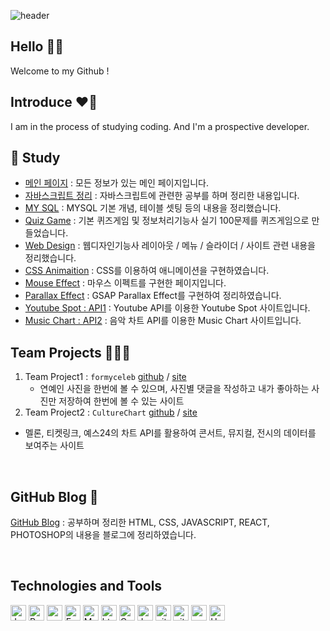 ![header](https://github.com/Hyeji1364/Hyeji1364/assets/161557112/a12b0fd6-5817-482b-b54d-f2f55a22b7ec)

## Hello 👋🏼
Welcome to my Github !

## Introduce ❤💓
I am in the process of studying coding. And I'm a prospective developer.

## 📒 Study
- [메인 페이지](https://hyeji1364.github.io/class2024/) : 모든 정보가 있는 메인 페이지입니다.
- [자바스크립트 정리](https://hyeji1364.github.io/class2024/javascript/index.html) : 자바스크립트에 관련한 공부를 하며 정리한 내용입니다.
- [MY SQL](https://hyeji1364.github.io/class2024/mysql/index.html) : MYSQL 기본 개념, 테이블 셋팅 등의 내용을 정리했습니다.
- [Quiz Game](https://hyeji1364.github.io/class2024/quiz/index.html) : 기본 퀴즈게임 및 정보처리기능사 실기 100문제를 퀴즈게임으로 만들었습니다.
- [Web Design](https://hyeji1364.github.io/class2024/webd/index.html) : 웹디자인기능사 레이아웃 / 메뉴 / 슬라이더 / 사이트 관련 내용을 정리했습니다.
- [CSS Animaition](https://hyeji1364.github.io/class2024/css/index.html) : CSS를 이용하여 애니메이션을 구현하였습니다.
- [Mouse Effect](https://hyeji1364.github.io/class2024/effect/mouse01.html) : 마우스 이펙트를 구현한 페이지입니다.
- [Parallax Effect](https://hyeji1364.github.io/class2024/effect/parallax01.html) : GSAP Parallax Effect를 구현하여 정리하였습니다.
- [Youtube Spot : API1](https://github.com/Hyeji1364/youtube-spot) : Youtube API를 이용한 Youtube Spot 사이트입니다.
- [Music Chart : API2](https://github.com/Hyeji1364/youtube-music) : 음악 차트 API를 이용한 Music Chart 사이트입니다.

## Team Projects 👨‍👧‍👧

1. Team Project1 : `formyceleb` [github](https://github.com/Hyeji1364/FORMYCELEB_PROJECT) / [site](http://akdma2577.dothome.co.kr/)
   - 연예인 사진을 한번에 볼 수 있으며, 사진별 댓글을 작성하고 내가 좋아하는 사진만 저장하여 한번에 볼 수 있는 사이트
2. Team Project2 : `CultureChart` [github](https://github.com/Hyeji1364/culturechart-api) / [site](https://culturechart-api.vercel.app)
  - 멜론, 티켓링크, 예스24의 차트 API를 활용하여 콘서트, 뮤지컬, 전시의 데이터를 보여주는 사이트
<br>

## GitHub Blog 🎵
[GitHub Blog](https://hyeji1364.github.io/) : 공부하며 정리한 HTML, CSS, JAVASCRIPT, REACT, PHOTOSHOP의 내용을 블로그에 정리하였습니다.

<br>

## Technologies and Tools


<img alt="Javascript" src="https://img.shields.io/badge/JavaScript-323330?style=for-the-badge&logo=javascript&logoColor=F7DF1E"  height="25px"/>
<img alt="React" src="https://img.shields.io/badge/React-20232A?style=for-the-badge&logo=react&logoColor=61DAFB" height="25px"/>
<img alt="redux" src="https://img.shields.io/badge/-Redux-764ABC?style=flat-square&logo=redux&logoColor=white" height="25px"/>
 <img alt="Express" src="https://img.shields.io/badge/express.js-%23404d59.svg?style=for-the-badge&logo=express&logoColor=%2361DAFB" height="25px"/>
<img alt="Markdown" src="https://img.shields.io/badge/Markdown-000000?style=for-the-badge&logo=markdown&logoColor=white"  height="25px"/>
<img alt="html5" src="https://img.shields.io/badge/HTML5-E34F26?style=for-the-badge&logo=html5&logoColor=white" height="25px"/>
<img alt="Css3" src="https://img.shields.io/badge/CSS3-1572B6?style=for-the-badge&logo=css3&logoColor=white" height="25px"/>
<img alt="Jquery" src="https://img.shields.io/badge/jquery-%230769AD.svg?style=for-the-badge&logo=jquery&logoColor=white" height="25px"/>
<img alt="git" src="https://img.shields.io/badge/-Git-F05032?style=flat-square&logo=git&logoColor=white" height="25px"/>
 <img alt="github actions" src="https://img.shields.io/badge/-Github_Actions-2088FF?style=flat-square&logo=github-actions&logoColor=white" height="25px"/>
 <img alt="postman" src="https://img.shields.io/badge/-Postman-00C7B7?style=flat-square&logo=postman&logoColor=white" height="25px"/>
 <img alt="Heroku" src="https://img.shields.io/badge/-Heroku-430098?style=flat-square&logo=heroku&logoColor=white" height="25px"/>

 
